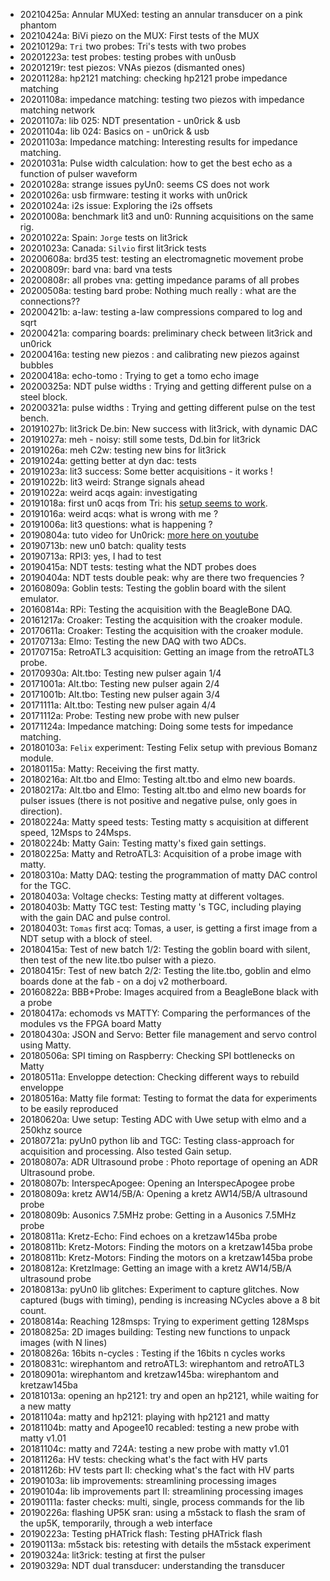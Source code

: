 * 20210425a: Annular MUXed: testing an annular transducer on a pink phantom
* 20210424a: BiVi piezo on the MUX: First tests of the MUX
* 20210129a: `Tri` two probes: Tri's tests with two probes 
* 20201223a: test probes: testing probes with un0usb 
* 20201219r: test piezos: VNAs piezos (dismanted ones) 
* 20201128a: hp2121 matching: checking hp2121 probe impedance matching
* 20201108a: impedance matching: testing two piezos with impedance matching network
* 20201107a: lib 025: NDT presentation - un0rick & usb
* 20201104a: lib 024: Basics on - un0rick & usb
* 20201103a: Impedance matching: Interesting results for impedance matching.
* 20201031a: Pulse width calculation: how to get the best echo as a function of pulser waveform
* 20201028a: strange issues pyUn0: seems CS does not work
* 20201026a: usb firmware: testing it works with un0rick
* 20201024a: i2s issue: Exploring the i2s offsets
* 20201008a: benchmark lit3 and un0: Running acquisitions on the same rig.
* 20201022a: Spain: `Jorge` tests on lit3rick
* 20201023a: Canada: `Silvio` first lit3rick tests
* 20200608a: brd35 test: testing an electromagnetic movement probe
* 20200809r: bard vna: bard vna tests 
* 20200808r: all probes vna: getting impedance params of all probes 
* 20200508a: testing bard probe: Nothing much really : what are the connections??
* 20200421b: a-law: testing a-law compressions compared to log and sqrt
* 20200421a: comparing boards: preliminary check between lit3rick and un0rick 
* 20200416a: testing new piezos : and calibrating new piezos against bubbles
* 20200418a: echo-tomo : Trying to get a tomo echo image
* 20200325a: NDT pulse widths : Trying and getting different pulse on a steel block.
* 20200321a: pulse widths : Trying and getting different pulse on the test bench.
* 20191027b: lit3rick De.bin: New success with lit3rick, with dynamic DAC
* 20191027a: meh - noisy: still some tests, Dd.bin for lit3rick 
* 20191026a: meh C2w: testing new bins for lit3rick 
* 20191024a: getting better at dyn dac: tests 
* 20191023a: lit3 success: Some better acquisitions - it works ! 
* 20191022b: lit3 weird: Strange signals ahead 
* 20191022a: weird acqs again: investigating 
* 20191018a: first un0 acqs from Tri: his [setup seems to work](https://github.com/kelu124/echomods/tree/master/include/community/DrS). 
* 20191016a: weird acqs: what is wrong with me ?
* 20191006a: lit3 questions: what is happening ? 
* 20190804a: tuto video for Un0rick: [more here on youtube](https://www.youtube.com/watch?v=rv-Ag_TcnP8&feature=youtu.be) 
* 20190713b: new un0 batch: quality tests 
* 20190713a: RPI3: yes, I had to test 
* 20190415a: NDT tests: testing what the NDT probes does 
* 20190404a: NDT tests double peak: why are there two frequencies ? 
* 20160809a: Goblin tests: Testing the goblin board with the silent emulator.
* 20160814a: RPi: Testing the acquisition with the BeagleBone DAQ.
* 20161217a: Croaker: Testing the acquisition with the croaker module.
* 20170611a: Croaker: Testing the acquisition with the croaker module.
* 20170713a: Elmo: Testing the new DAQ with two ADCs.
* 20170715a: RetroATL3 acquisition: Getting an image from the retroATL3 probe.
* 20170930a: Alt.tbo: Testing new pulser again 1/4
* 20171001a: Alt.tbo: Testing new pulser again 2/4
* 20171001b: Alt.tbo: Testing new pulser again 3/4
* 20171111a: Alt.tbo: Testing new pulser again 4/4
* 20171112a: Probe: Testing new probe with new pulser
* 20171124a: Impedance matching: Doing some tests for impedance matching.
* 20180103a: `Felix` experiment: Testing Felix setup with previous Bomanz module.
* 20180115a: Matty: Receiving the first matty.
* 20180216a: Alt.tbo and Elmo: Testing alt.tbo and elmo new boards.
* 20180217a: Alt.tbo and Elmo: Testing alt.tbo and elmo new boards for pulser issues (there is not positive and negative pulse, only goes in direction).
* 20180224a: Matty speed tests: Testing matty s acquisition at different speed, 12Msps to 24Msps.
* 20180224b: Matty Gain: Testing matty's fixed gain settings.
* 20180225a: Matty and RetroATL3: Acquisition of a probe image with matty.
* 20180310a: Matty DAQ: testing the programmation of matty DAC control for the TGC.
* 20180403a: Voltage checks: Testing matty at different voltages.
* 20180403b: Matty TGC test: Testing matty 's TGC, including playing with the gain DAC and pulse control.
* 20180403t: `Tomas` first acq: Tomas, a user, is getting a first image from a NDT setup with a block of steel.
* 20180415a: Test of new batch 1/2: Testing the goblin board with silent, then test of the new lite.tbo pulser with a piezo.
* 20180415r: Test of new batch 2/2: Testing the lite.tbo, goblin and elmo boards done at the fab - on a doj v2 motherboard.
* 20160822a: BBB+Probe: Images acquired from a BeagleBone black with a probe
* 20180417a: echomods vs MATTY: Comparing the performances of the modules vs the FPGA board Matty
* 20180430a: JSON and Servo: Better file management and servo control using Matty.
* 20180506a: SPI timing on Raspberry: Checking SPI bottlenecks on Matty
* 20180511a: Enveloppe detection: Checking different ways to rebuild enveloppe
* 20180516a: Matty file format: Testing to format the data for experiments to be easily reproduced
* 20180620a: Uwe setup: Testing ADC with Uwe setup with elmo and a 250khz source	
* 20180721a: pyUn0 python lib and TGC: Testing class-approach for acquisition and processing. Also tested Gain setup.
* 20180807a: ADR Ultrasound probe : Photo reportage of opening an ADR Ultrasound probe.
* 20180807b: InterspecApogee: Opening an InterspecApogee probe
* 20180809a: kretz AW14/5B/A: Opening a kretz AW14/5B/A ultrasound probe
* 20180809b: Ausonics 7.5MHz probe: Getting in a Ausonics 7.5MHz probe
* 20180811a: Kretz-Echo: Find echoes on a kretzaw145ba probe
* 20180811b: Kretz-Motors: Finding the motors on a kretzaw145ba probe
* 20180811b: Kretz-Motors: Finding the motors on a kretzaw145ba probe
* 20180812a: KretzImage: Getting an image with a kretz AW14/5B/A ultrasound probe 
* 20180813a: pyUn0 lib glitches: Experiment to capture glitches. Now captured (bugs with timing), pending is increasing NCycles above a 8 bit count. 
* 20180814a: Reaching 128msps: Trying to experiment getting 128Msps 
* 20180825a: 2D images building: Testing new functions to unpack images (with N lines)
* 20180826a: 16bits n-cycles : Testing if the 16bits n cycles works 
* 20180831c: wirephantom and retroATL3: wirephantom and retroATL3
* 20180901a: wirephantom and kretzaw145ba: wirephantom and kretzaw145ba
* 20181013a: opening an hp2121: try and open an hp2121, while waiting for a new matty
* 20181104a: matty and hp2121: playing with hp2121 and matty
* 20181104b: matty and Apogee10 recabled: testing a new probe with matty v1.01
* 20181104c: matty and 724A: testing a new probe with matty v1.01
* 20181126a: HV tests: checking what's the fact with HV parts
* 20181126b: HV tests part II: checking what's the fact with HV parts
* 20190103a: lib improvements: streamlining processing images
* 20190104a: lib improvements part II: streamlining processing images
* 20190111a: faster checks: multi, single, process commands for the lib
* 20190226a: flashing UP5K sran: using a m5stack to flash the sram of the up5K, temporarily, through a web interface
* 20190223a: Testing pHATrick flash: Testing pHATrick flash
* 20190113a: m5stack bis: retesting with details the m5stack experiment 
* 20190324a: lit3rick: testing at first the pulser 
* 20190329a: NDT dual transducer: understanding the transducer

